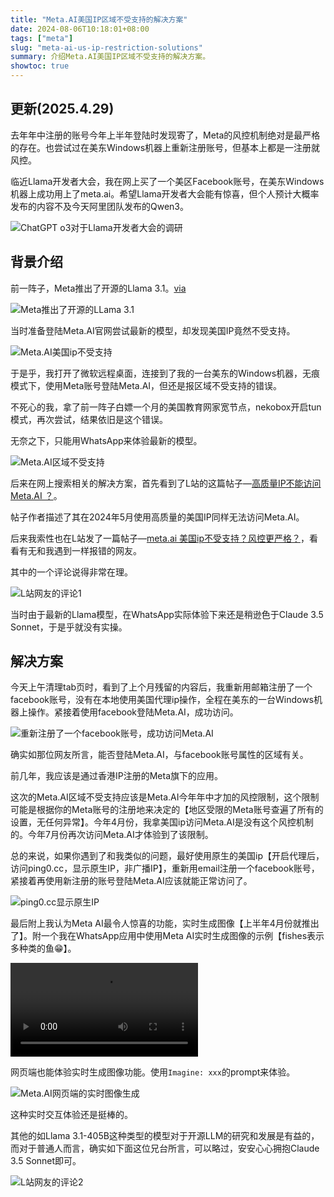 ```yaml
---
title: "Meta.AI美国IP区域不受支持的解决方案"
date: 2024-08-06T10:18:01+08:00
tags: ["meta"]
slug: "meta-ai-us-ip-restriction-solutions"
summary: 介绍Meta.AI美国IP区域不受支持的解决方案。
showtoc: true
---
```


## 更新(2025.4.29)

去年年中注册的账号今年上半年登陆时发现寄了，Meta的风控机制绝对是最严格的存在。也尝试过在美东Windows机器上重新注册账号，但基本上都是一注册就风控。

临近Llama开发者大会，我在网上买了一个美区Facebook账号，在美东Windows机器上成功用上了meta.ai。希望Llama开发者大会能有惊喜，但个人预计大概率发布的内容不及今天阿里团队发布的Qwen3。

![ChatGPT o3对于Llama开发者大会的调研](https://cdn.sa.net/2025/04/29/VTC7zSWiN4gvcA8.webp)

## 背景介绍

前一阵子，Meta推出了开源的Llama 3.1。[via](https://t.me/aigc1024/7441)

![Meta推出了开源的LLama 3.1](https://cdn.sa.net/2024/08/06/cWaxI5okwVnqSD4.webp)

当时准备登陆Meta.AI官网尝试最新的模型，却发现美国IP竟然不受支持。

![Meta.AI美国ip不受支持](https://cdn.sa.net/2024/08/06/aLz4huiCFRUOXZG.webp)

于是乎，我打开了微软远程桌面，连接到了我的一台美东的Windows机器，无痕模式下，使用Meta账号登陆Meta.AI，但还是报区域不受支持的错误。

不死心的我，拿了前一阵子白嫖一个月的美国教育网家宽节点，nekobox开启tun模式，再次尝试，结果依旧是这个错误。

无奈之下，只能用WhatsApp来体验最新的模型。

![Meta.AI区域不受支持](https://cdn.sa.net/2024/08/06/WrXPCkVnLSI3t4H.webp)

后来在网上搜索相关的解决方案，首先看到了L站的这篇帖子—[高质量IP不能访问Meta.AI ？](https://linux.do/t/topic/72735)。

帖子作者描述了其在2024年5月使用高质量的美国IP同样无法访问Meta.AI。

后来我索性也在L站发了一篇帖子—[meta.ai 美国ip不受支持？风控更严格？](https://linux.do/t/topic/157895)，看看有无和我遇到一样报错的网友。

其中的一个评论说得非常在理。

![L站网友的评论1](https://cdn.sa.net/2024/08/06/rs3czE5BFgh6uCO.webp)

当时由于最新的Llama模型，在WhatsApp实际体验下来还是稍逊色于Claude 3.5 Sonnet，于是乎就没有实操。

## 解决方案

今天上午清理tab页时，看到了上个月残留的内容后，我重新用邮箱注册了一个facebook账号，没有在本地使用美国代理ip操作，全程在美东的一台Windows机器上操作。紧接着使用facebook登陆Meta.AI，成功访问。

![重新注册了一个facebook账号，成功访问Meta.AI](https://cdn.sa.net/2024/08/06/QNJ3I4nPMv5AhGZ.webp)

确实如那位网友所言，能否登陆Meta.AI，与facebook账号属性的区域有关。

前几年，我应该是通过香港IP注册的Meta旗下的应用。

这次的Meta.AI区域不受支持应该是Meta.AI今年年中才加的风控限制，这个限制可能是根据你的Meta账号的注册地来决定的【地区受限的Meta账号查遍了所有的设置，无任何异常】。今年4月份，我拿美国ip访问Meta.AI是没有这个风控机制的。今年7月份再次访问Meta.AI才体验到了该限制。

总的来说，如果你遇到了和我类似的问题，最好使用原生的美国ip【开启代理后，访问ping0.cc，显示原生IP，非广播IP】，重新用email注册一个facebook账号，紧接着再使用新注册的账号登陆Meta.AI应该就能正常访问了。

![ping0.cc显示原生IP](https://cdn.sa.net/2024/08/06/Yi5XwPIt2vkmNyq.webp)

最后附上我认为Meta AI最令人惊喜的功能，实时生成图像【上半年4月份就推出了】。附一个我在WhatsApp应用中使用Meta AI实时生成图像的示例【fishes表示多种类的鱼😁】。

<div class="ratio ratio-16x9" style="max-height: 80vh;">
  <video controls>
    <source src="https://cdn.jiakai.page/videos/2024/meta_ai_imagine_demo.mp4" type="video/mp4">
    您的浏览器不支持视频标签。
  </video>
</div>

网页端也能体验实时生成图像功能。使用`Imagine: xxx`的prompt来体验。

![Meta.AI网页端的实时图像生成](https://cdn.sa.net/2024/08/06/jNLbOuzqvw4AWFc.webp)

这种实时交互体验还是挺棒的。

其他的如Llama 3.1-405B这种类型的模型对于开源LLM的研究和发展是有益的，而对于普通人而言，确实如下面这位兄台所言，可以略过，安安心心拥抱Claude 3.5 Sonnet即可。

![L站网友的评论2](https://cdn.sa.net/2024/08/06/vOFBZGKwpytVaLd.webp)